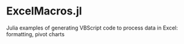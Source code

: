 # ExcelMacros.jl
Julia examples of generating VBScript code to process data in Excel: formatting, pivot charts
